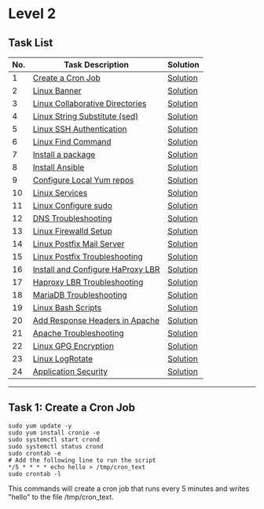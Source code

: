 # Level 2

## Task List

| No. | Task Description                                                                | Solution                                               |
| --- | ------------------------------------------------------------------------------- | ------------------------------------------------------ |
| 1   | [Create a Cron Job](#task-1-create-a-cron-job)                                  | [Solution](#task-1-create-a-cron-job)                  |
| 2   | [Linux Banner](#task-2-linux-banner)                                            | [Solution](#task-2-linux-banner)                       |
| 3   | [Linux Collaborative Directories](#task-3-linux-collaborative-directories)      | [Solution](#task-3-linux-collaborative-directories)    |
| 4   | [Linux String Substitute (sed)](#task-4-linux-string-substitute-sed)            | [Solution](#task-4-linux-string-substitute-sed)        |
| 5   | [Linux SSH Authentication](#task-5-linux-ssh-authentication)                    | [Solution](#task-5-linux-ssh-authentication)           |
| 6   | [Linux Find Command](#task-6-linux-find-command)                                | [Solution](#task-6-linux-find-command)                 |
| 7   | [Install a package](#task-7-install-a-package)                                  | [Solution](#task-7-install-a-package)                  |
| 8   | [Install Ansible](#task-8-install-ansible)                                      | [Solution](#task-8-install-ansible)                    |
| 9   | [Configure Local Yum repos](#task-9-configure-local-yum-repos)                  | [Solution](#task-9-configure-local-yum-repos)          |
| 10  | [Linux Services](#task-10-linux-services)                                       | [Solution](#task-10-linux-services)                    |
| 11  | [Linux Configure sudo](#task-11-linux-configure-sudo)                           | [Solution](#task-11-linux-configure-sudo)              |
| 12  | [DNS Troubleshooting](#task-12-dns-troubleshooting)                             | [Solution](#task-12-dns-troubleshooting)               |
| 13  | [Linux Firewalld Setup](#task-13-linux-firewalld-setup)                         | [Solution](#task-13-linux-firewalld-setup)             |
| 14  | [Linux Postfix Mail Server](#task-14-linux-postfix-mail-server)                 | [Solution](#task-14-linux-postfix-mail-server)         |
| 15  | [Linux Postfix Troubleshooting](#task-15-linux-postfix-troubleshooting)         | [Solution](#task-15-linux-postfix-troubleshooting)     |
| 16  | [Install and Configure HaProxy LBR](#task-16-install-and-configure-haproxy-lbr) | [Solution](#task-16-install-and-configure-haproxy-lbr) |
| 17  | [Haproxy LBR Troubleshooting](#task-17-haproxy-lbr-troubleshooting)             | [Solution](#task-17-haproxy-lbr-troubleshooting)       |
| 18  | [MariaDB Troubleshooting](#task-18-mariadb-troubleshooting)                     | [Solution](#task-18-mariadb-troubleshooting)           |
| 19  | [Linux Bash Scripts](#task-19-linux-bash-scripts)                               | [Solution](#task-19-linux-bash-scripts)                |
| 20  | [Add Response Headers in Apache](#task-20-add-response-headers-in-apache)       | [Solution](#task-20-add-response-headers-in-apache)    |
| 21  | [Apache Troubleshooting](#task-21-apache-troubleshooting)                       | [Solution](#task-21-apache-troubleshooting)            |
| 22  | [Linux GPG Encryption](#task-22-linux-gpg-encryption)                           | [Solution](#task-22-linux-gpg-encryption)              |
| 23  | [Linux LogRotate](#task-23-linux-logrotate)                                     | [Solution](#task-23-linux-logrotate)                   |
| 24  | [Application Security](#task-24-application-security)                           | [Solution](#task-24-application-security)              |


----------------------------------------------------------------------------

## Task 1: Create a Cron Job

```shell
sudo yum update -y
sudo yum install cronie -e
sudo systemctl start crond
sudo systemctl status crond
sudo crontab -e
# Add the following line to run the script 
*/5 * * * * echo hello > /tmp/cron_text
sudo crontab -l
```
This commands will create a cron job that runs every 5 minutes and writes "hello" to the file /tmp/cron_text.


